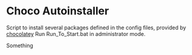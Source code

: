# Choco Autoinstaller

Script to install several packages defined in the config files, provided by [chocolatey](https://chocolatey.org/)
Run Run_To_Start.bat in administrator mode.

Something